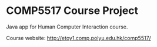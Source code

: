 COMP5517 Course Project
=======================

Java app for Human Computer Interaction course.

Course website:
http://etoy1.comp.polyu.edu.hk/comp5517/
